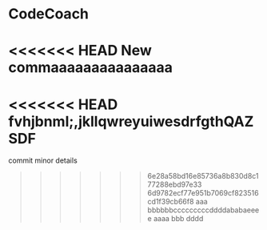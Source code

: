 # CodeCoach
<<<<<<< HEAD
New commaaaaaaaaaaaaaaa
=======
<<<<<<< HEAD
fvhjbnml;,jkllqwreyuiwesdrfgthQAZSDF
=======
commit minor details
>>>>>>> 6e28a58bd16e85736a8b830d8c177288ebd97e33
>>>>>>> 6d9782ecf77e951b7069cf823516cd1f39cb66f8
aaa bbbbbbcccccccccddddababaeeee aaaa bbb dddd
